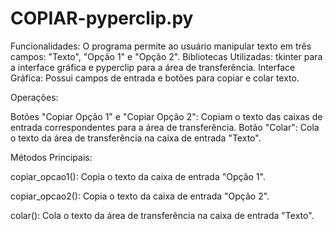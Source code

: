 # COPIAR-pyperclip.py


Funcionalidades: O programa permite ao usuário manipular texto em três campos: "Texto", "Opção 1" e "Opção 2".
Bibliotecas Utilizadas: tkinter para a interface gráfica e pyperclip para a área de transferência.
Interface Gráfica: Possui campos de entrada e botões para copiar e colar texto.

Operações:

Botões "Copiar Opção 1" e "Copiar Opção 2": Copiam o texto das caixas de entrada correspondentes para a área de transferência.
Botão "Colar": Cola o texto da área de transferência na caixa de entrada "Texto".

Métodos Principais:

copiar_opcao1(): Copia o texto da caixa de entrada "Opção 1".

copiar_opcao2(): Copia o texto da caixa de entrada "Opção 2".

colar(): Cola o texto da área de transferência na caixa de entrada "Texto".
